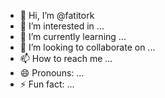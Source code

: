 - 👋 Hi, I’m @fatitork
- 👀 I’m interested in ...
- 🌱 I’m currently learning ...
- 💞️ I’m looking to collaborate on ...
- 📫 How to reach me ...
- 😄 Pronouns: ...
- ⚡ Fun fact: ...

<!---
fatitork/fatitork is a ✨ special ✨ repository because its `README.md` (this file) appears on your GitHub profile.
You can click the Preview link to take a look at your changes.
--->
